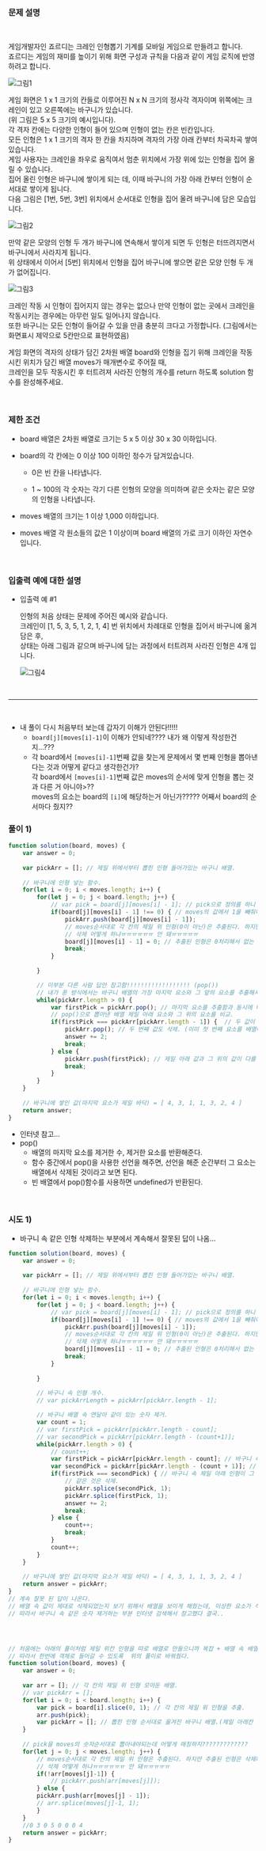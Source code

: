 ### 문제 설명
<br/>

   게임개발자인 죠르디는 크레인 인형뽑기 기계를 모바일 게임으로 만들려고 합니다.   
   죠르디는 게임의 재미를 높이기 위해 화면 구성과 규칙을 다음과 같이 게임 로직에 반영하려고 합니다.   

   ![그림1](images/crane_game_101.png)  

   게임 화면은 1 x 1 크기의 칸들로 이루어진 N x N 크기의 정사각 격자이며 위쪽에는 크레인이 있고 오른쪽에는 바구니가 있습니다.    
   (위 그림은 5 x 5 크기의 예시입니다).    
   각 격자 칸에는 다양한 인형이 들어 있으며 인형이 없는 칸은 빈칸입니다.    
   모든 인형은 1 x 1 크기의 격자 한 칸을 차지하며 격자의 가장 아래 칸부터 차곡차곡 쌓여 있습니다.    
   게임 사용자는 크레인을 좌우로 움직여서 멈춘 위치에서 가장 위에 있는 인형을 집어 올릴 수 있습니다.    
   집어 올린 인형은 바구니에 쌓이게 되는 데, 이때 바구니의 가장 아래 칸부터 인형이 순서대로 쌓이게 됩니다.   
   다음 그림은 [1번, 5번, 3번] 위치에서 순서대로 인형을 집어 올려 바구니에 담은 모습입니다.   

   ![그림2](images/crane_game_102.png)  

   만약 같은 모양의 인형 두 개가 바구니에 연속해서 쌓이게 되면 두 인형은 터뜨려지면서 바구니에서 사라지게 됩니다.    
   위 상태에서 이어서 [5번] 위치에서 인형을 집어 바구니에 쌓으면 같은 모양 인형 두 개가 없어집니다.   

   ![그림3](images/crane_game_103.gif)   

   크레인 작동 시 인형이 집어지지 않는 경우는 없으나 만약 인형이 없는 곳에서 크레인을 작동시키는 경우에는 아무런 일도 일어나지 않습니다.    
   또한 바구니는 모든 인형이 들어갈 수 있을 만큼 충분히 크다고 가정합니다. (그림에서는 화면표시 제약으로 5칸만으로 표현하였음)   

   게임 화면의 격자의 상태가 담긴 2차원 배열 board와 인형을 집기 위해 크레인을 작동시킨 위치가 담긴 배열 moves가 매개변수로 주어질 때,    
   크레인을 모두 작동시킨 후 터트려져 사라진 인형의 개수를 return 하도록 solution 함수를 완성해주세요.   

<br/>
    
### 제한 조건
   - board 배열은 2차원 배열로 크기는 5 x 5 이상 30 x 30 이하입니다. 
   
   - board의 각 칸에는 0 이상 100 이하인 정수가 담겨있습니다.  
       - 0은 빈 칸을 나타냅니다.  
       
       - 1 ~ 100의 각 숫자는 각기 다른 인형의 모양을 의미하며 같은 숫자는 같은 모양의 인형을 나타냅니다.  
       
   - moves 배열의 크기는 1 이상 1,000 이하입니다.  
   
   - moves 배열 각 원소들의 값은 1 이상이며 board 배열의 가로 크기 이하인 자연수입니다.  
   
<br/>

### 입출력 예에 대한 설명
- 입출력 예 #1

   인형의 처음 상태는 문제에 주어진 예시와 같습니다.    
   크레인이 [1, 5, 3, 5, 1, 2, 1, 4] 번 위치에서 차례대로 인형을 집어서 바구니에 옮겨 담은 후,    
   상태는 아래 그림과 같으며 바구니에 담는 과정에서 터트려져 사라진 인형은 4개 입니다.

   ![그림4](images/crane_game_104.jpg)  

<br/><hr/><br/>

- 내 풀이 다시 처음부터 보는데 갑자기 이해가 안된다!!!!! 
    - ```board[j][moves[i]-1]```이 이해가 안되네???? 내가 왜 이렇게 작성한건지...???
    - 각 board에서 ```[moves[i]-1]```번째 값을 찾는게 문제에서 몇 번째 인형을 뽑아낸다는 것과 어떻게 같다고 생각한건가?   
      각 board에서 ```[moves[i]-1]```번째 값은 moves의 순서에 맞게 인형을 뽑는 것과 다른 거 아니야>??   
      moves의 요소는 board의 ```[i]```에 해당하는거 아닌가????? 어째서 board의 순서마다 줬지??

### 풀이 1) 
```javascript
function solution(board, moves) {
    var answer = 0;
    
    var pickArr = []; // 제일 위에서부터 뽑힌 인형 들어가있는 바구니 배열.
    
    // 바구니에 인형 넣는 함수.
    for(let i = 0; i < moves.length; i++) {
        for(let j = 0; j < board.length; j++) {
            // var pick = board[j][moves[i] - 1]; // pick으로 정의를 하니 결과값이 다르게 나온다...
            if(board[j][moves[i] - 1] !== 0) { // moves의 값에서 1을 빼줘야 해당 요소 선택됨.
                pickArr.push(board[j][moves[i] - 1]);
                // moves순서대로 각 칸의 제일 위 인형(0이 아닌)은 추출된다. 하지만 추출된 인형은 삭제해줘야한다.
                // 삭제 어떻게 하냐ㅠㅠㅠㅠㅠㅠ 안 돼ㅠㅠㅠㅠㅠ
                board[j][moves[i] - 1] = 0; // 추출된 인형은 0처리해서 없는 것처럼 인식하게 해줬다!!!
                break;
            }
            
        }

        // 이부분 다른 사람 답안 참고함!!!!!!!!!!!!!!!!!! (pop())
        // 내가 푼 방식에서는 바구니 배열의 가장 마지막 요소와 그 앞의 요소를 추출해서 비교했는데 답이 이상하게 나왔었다ㅠㅠㅠ
        while(pickArr.length > 0) {
            var firstPick = pickArr.pop(); // 마지막 요소를 추출함과 동시에 배열에서 삭제.
            // pop()으로 뽑아낸 배열 제일 아래 요소와 그 위의 요소를 비교.
            if(firstPick === pickArr[pickArr.length - 1]) {  // 두 값이 같을 경우.
                pickArr.pop(); // 두 번째 값도 삭제. (이미 첫 번째 요소를 배열에서 삭제했기 때문에, 두 번째 요소가 마지막 요소가 된 것이다. 따라서 pop()으로 마지막 요소를 삭제하면 기존에 두 번째였던 요소가 삭제되는 것과 같은 것이 된다.)
                answer += 2;
                break;
            } else {
                pickArr.push(firstPick); // 제일 아래 값과 그 위의 값이 다를 경우 기존에 배열에서 삭제했던 제일 아래 값을 다시 배열로 넣어준 것.
                break;
            }
        }
    }
    
    // 바구니에 쌓인 값(마지막 요소가 제일 바닥) = [ 4, 3, 1, 1, 3, 2, 4 ]
    return answer;
}
```
- 인터넷 참고...
- pop() 
    - 배열의 마지막 요소를 제거한 수, 제거한 요소를 반환해준다.
    - 함수 중간에서 pop()을 사용한 선언을 해주면, 선언을 해준 순간부터 그 요소는 배열에서 삭제된 것이라고 보면 된다.
    - 빈 배열에서 pop()함수를 사용하면 undefined가 반환된다.

<br/>

### 시도 1) 

- 바구니 속 같은 인형 삭제하는 부분에서 계속해서 잘못된 답이 나옴...

```javascript
function solution(board, moves) {
    var answer = 0;
    
    var pickArr = []; // 제일 위에서부터 뽑힌 인형 들어가있는 바구니 배열.
    
    // 바구니에 인형 넣는 함수.
    for(let i = 0; i < moves.length; i++) {
        for(let j = 0; j < board.length; j++) {
            // var pick = board[j][moves[i] - 1]; // pick으로 정의를 하니 결과값이 다르게 나온다...
            if(board[j][moves[i] - 1] !== 0) { // moves의 값에서 1을 빼줘야 해당 요소 선택됨.
                pickArr.push(board[j][moves[i] - 1]);
                // moves순서대로 각 칸의 제일 위 인형(0이 아닌)은 추출된다. 하지만 추출된 인형은 삭제해줘야한다.
                // 삭제 어떻게 하냐ㅠㅠㅠㅠㅠㅠ 안 돼ㅠㅠㅠㅠㅠ
                board[j][moves[i] - 1] = 0; // 추출된 인형은 0처리해서 없는 것처럼 인식하게 해줬다!!!
                break;
            }
            
        }
        
        // 바구니 속 인형 개수.
        // var pickArrLength = pickArr[pickArr.length - 1];

        // 바구니 배열 속 연달아 같이 있는 숫자 제거.
        var count = 1;
        // var firstPick = pickArr[pickArr.length - count];
        // var secondPick = pickArr[pickArr.length - (count+1)];
        while(pickArr.length > 0) {
            // count++;
            var firstPick = pickArr[pickArr.length - count]; // 바구니 속 제일 아래 인형.
            var secondPick = pickArr[pickArr.length - (count + 1)]; // 제일 아래 인형의 바로 위 인형.
            if(firstPick === secondPick) { // 바구니 속 제일 아래 인형이 그 위의 인형과 같을 경우 answer에 2 추가.(2개 다 삭제되는 거니까)
                // 같은 것은 삭제.
                pickArr.splice(secondPick, 1);
                pickArr.splice(firstPick, 1);
                answer += 2;
                break;
            } else {
                count++;
                break;
            }
            count++;
        }
    }
    
    // 바구니에 쌓인 값(마지막 요소가 제일 바닥) = [ 4, 3, 1, 1, 3, 2, 4 ]
    return answer = pickArr;
}
// 계속 잘못 된 답이 나온다. 
// 배열 속 값이 제대로 삭제되었는지 보기 위해서 배열을 보이게 해줬는데, 이상한 요소가 삭제되고 있다.....ㅠㅠㅠㅠㅠ
// 따라서 바구니 속 같은 숫자 제거하는 부분 인터넷 검색해서 참고했다 결국..




// 처음에는 아래의 풀이처럼 제일 위칸 인형을 따로 배열로 만들으니까 복잡 + 배열 속 배열로 요소가 들어가졌다. 
// 따라서 한번에 객체로 들어갈 수 있도록  위의 풀이로 바꿔줬다.
function solution(board, moves) {
    var answer = 0;
    
    var arr = []; // 각 칸의 제일 위 인형 모아둔 배열.
    // var pickArr = [];
    for(let i = 0; i < board.length; i++) {
        var pick = board[i].slice(0, 1); // 각 칸의 제일 위 인형을 추출.
        arr.push(pick);
        var pickArr = []; // 뽑힌 인형 순서대로 옮겨진 바구니 배열.(제일 아래칸 인형이 배열 속 첫번째 요소라고 보면 된다)
    }
    
    // pick을 moves의 숫자순서대로 뽑아내야되는데 어떻게 매칭하지?????????????
    for(let j = 0; j < moves.length; j++) {
        // moves순서대로 각 칸의 제일 위 인형은 추출된다. 하지만 추출된 인형은 삭제해줘야한다.
        // 삭제 어떻게 하냐ㅠㅠㅠㅠㅠㅠ 안 돼ㅠㅠㅠㅠㅠ
        if(!arr[moves[j]-1]) {
            // pickArr.push(arr[moves[j]]);
        } else {
        pickArr.push(arr[moves[j] - 1]);  
        // arr.splice(moves[j]-1, 1);
        }
    }
    //0 3 0 5 0 0 0 4
    return answer = pickArr;
}
```


